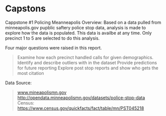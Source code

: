 
# Capstons
Cappstone #1 Policing Meanneapolis
Overview: Based on a data pulled from minneapolis.gov pupblic saftery police stop data, analysis is made to explore how the data is populated. This data is availbe at any time. Only precinct 1 to 5 are selected to do this analysis. 

Four major questions were raised in this report.

  > Examine how each precinct handled calls for given demographics.
  > Identify and describe outliers with in the dataset
  > Provide predictions for future reporting
  > Explore post stop reports and show who gets the most citation
  
  Data Source: 
  > www.mineapolismn.gov  
  http://opendata.minneapolismn.gov/datasets/police-stop-data
  > Census:  
  https://www.census.gov/quickfacts/fact/table/mn/PST045218
